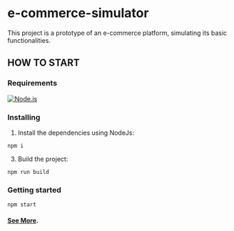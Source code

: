 # e-commerce-simulator
This project is a prototype of an e-commerce platform, simulating its basic functionalities.

## HOW TO START
### Requirements
[![Node.js](https://img.shields.io/badge/Node.js-brightgreen)](https://nodejs.org/)

### Installing
1. Install the dependencies using NodeJs: 
```
npm i
```
3. Build the project:
```
npm run build
```
### Getting started
```
npm start
```

#### [See More](https://dayanarochadeveloper.wordpress.com/portfolio/#e-commerce).
